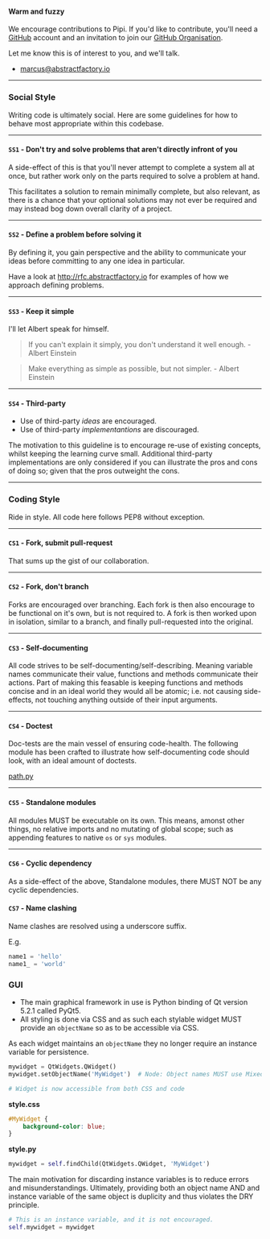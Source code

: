 #### Warm and fuzzy

We encourage contributions to Pipi. If you'd like to contribute, you'll need a [GitHub][github] account and an invitation to join our [GitHub Organisation][org].

Let me know this is of interest to you, and we'll talk.

* <marcus@abstractfactory.io>

---

### Social Style

Writing code is ultimately social. Here are some guidelines for how to behave most appropriate within this codebase.

---

#### `SS1` - Don't try and solve problems that aren't directly infront of you

A side-effect of this is that you'll never attempt to complete a system all at once, but rather work only on the parts required to solve a problem at hand.

This facilitates a solution to remain minimally complete, but also relevant, as there is a chance that your optional solutions may not ever be required and may instead bog down overall clarity of a project.

---

#### `SS2` - Define a problem before solving it

By defining it, you gain perspective and the ability to communicate your ideas before committing to any one idea in particular.

Have a look at http://rfc.abstractfactory.io for examples of how we approach defining problems.

---

#### `SS3` - Keep it simple

I'll let Albert speak for himself.

> If you can't explain it simply, you don't understand it well enough. - Albert Einstein

> Make everything as simple as possible, but not simpler. - Albert Einstein

---

#### `SS4` - Third-party

* Use of third-party *ideas* are encouraged.
* Use of third-party *implementantions* are discouraged.

The motivation to this guideline is to encourage re-use of existing concepts, whilst keeping the learning curve small. Additional third-party implementations are only considered if you can illustrate the pros and cons of doing so; given that the pros outweight the cons.

---

### Coding Style

Ride in style. All code here follows PEP8 without exception.

---

#### `CS1` - Fork, submit pull-request

That sums up the gist of our collaboration.

---

#### `CS2` - Fork, don't branch

Forks are encouraged over branching. Each fork is then also encourage to be functional on it's own, but is not required to. A fork is then worked upon in isolation, similar to a branch, and finally pull-requested into the original.

---

#### `CS3` - Self-documenting

All code strives to be self-documenting/self-describing. Meaning variable names communicate their value, functions and methods communicate their actions. Part of making this feasable is keeping functions and methods concise and in an ideal world they would all be atomic; i.e. not causing side-effects, not touching anything outside of their input arguments.

---

#### `CS4` - Doctest

Doc-tests are the main vessel of ensuring code-health. The following module has been crafted to illustrate how self-documenting code should look, with an ideal amount of doctests.

[path.py](https://github.com/abstractfactory/openmetadata/blob/master/openmetadata/path.py)

---

#### `CS5` - Standalone modules

All modules MUST be executable on its own. This means, amonst other things, no relative imports and no mutating of global scope; such as appending features to native `os` or `sys` modules.

---
	
#### `CS6` - Cyclic dependency

As a side-effect of the above, Standalone modules, there MUST NOT be any cyclic dependencies.

#### `CS7` - Name clashing

Name clashes are resolved using a underscore suffix.

E.g.

```python
name1 = 'hello'
name1_ = 'world'
```

### GUI

* The main graphical framework in use is Python binding of Qt version 5.2.1 called PyQt5.
* All styling is done via CSS and as such each stylable widget MUST provide an `objectName` so as to be accessible via CSS.

As each widget maintains an `objectName` they no longer require an instance variable for persistence.

```python
mywidget = QtWidgets.QWidget()
mywidget.setObjectName('MyWidget')  # Node: Object names MUST use MixedCase

# Widget is now accessible from both CSS and code
```

**style.css**

```css
#MyWidget {
	background-color: blue;
}
```

**style.py**

```python
mywidget = self.findChild(QtWidgets.QWidget, 'MyWidget')
```

The main motivation for discarding instance variables is to reduce errors and misunderstandings. Ultimately, providing both an object name AND and instance variable of the same object is duplicity and thus violates the DRY principle.

```python
# This is an instance variable, and it is not encouraged.
self.mywidget = mywidget
```


[usergroup]: https://groups.google.com/forum/#!forum/pipi-beta1
[PEP8]: http://legacy.python.org/dev/peps/pep-0008/
[github]: http://github.com
[org]: https://github.com/abstractfactory